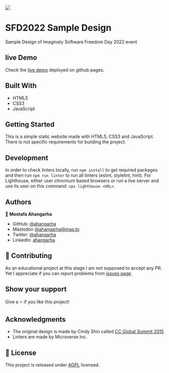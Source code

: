 ![](https://img.shields.io/badge/Microverse-blueviolet)

# SFD2022 Sample Design

Sample Design of Imaginaty Software Freedom Day 2022 event

## live Demo

Check the [live demo](https://ahangarha.github.io/SFD2022-sample-design/) deployed on github pages.

## Built With

- HTML5
- CSS3
- JavaScript

## Getting Started

This is a simple static website made with HTML5, CSS3 and JavaScript. There is not specific requirements for building the project.

## Development

In order to check linters locally, run `npm install` to get required packages and then run `npm run linter` to run all linters (eslint, stylelint, hint). For Lighthouse, either user chromium based browsers or run a live server and use its user on this command: `npx lighthouse <URL>`.

## Authors

👤 **Mostafa Ahangarha**

- GitHub: [@ahangarha](https://github.com/ahangarha)
- Mastodon [@ahangarha@mas.to](https://mas.to/@ahangarha)
- Twitter: [@ahangarha](https://twitter.com/ahangarha)
- LinkedIn: [ahangarha](https://linkedin.com/in/ahangarha)

## 🤝 Contributing

As an educational project at this stage I am not supposed to accept any PR. Yet I appreciate if you can report problems from [issues page](../../issues/).

## Show your support

Give a ⭐️ if you like this project!

## Acknowledgments

- The original design is made by Cindy Shin called [CC Global Summit 2015](https://www.behance.net/gallery/29845175/CC-Global-Summit-2015)
- Linters are made by Microverse Inc.

## 📝 License

This project is released under [AGPL](./LICENSE) licensed.
